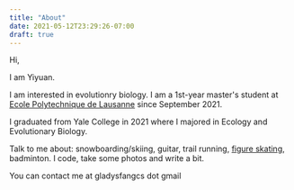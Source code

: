 ```yaml
---
title: "About"
date: 2021-05-12T23:29:26-07:00
draft: true
---
```

Hi, 

I am Yiyuan. 

I am interested in evolutionry biology. I am a 1st-year master's student at [Ecole Polytechnique de Lausanne](https://www.epfl.ch/fr/) since September 2021. 

I graduated from Yale College in 2021 where I majored in Ecology and Evolutionary Biology. 

Talk to me about: snowboarding/skiing, guitar, trail running, [figure skating](https://www.bilibili.com/video/av80437018/), badminton. I code, take some photos and write a bit. 

You can contact me at gladysfangcs dot gmail 